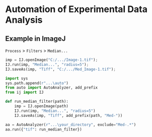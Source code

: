 # Automation of Experimental Data Analysis

## Example in ImageJ

`Process` > `Filters` > `Median...`

```python
imp = IJ.openImage("C:/.../Image-1.tif");
IJ.run(imp, "Median...", "radius=5");
IJ.saveAs(imp, "Tiff", "C:/.../Med_Image-1.tif");
```

```python
import sys
sys.path.append(r"...\auto")
from auto import AutoAnalyzer, add_prefix
from ij import IJ

def run_median_filter(path):
    imp = IJ.openImage(path)
    IJ.run(imp, "Median...", "radius=5")
    IJ.saveAs(imp, "Tiff", add_prefix(path, "Med-"))

aa = AutoAnalyzer(r"...\your_directory", exclude="Med-.*")
aa.run({"tif": run_median_filter})
```